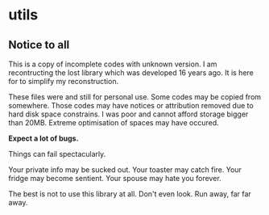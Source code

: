 # utils

## Notice to all
This is a copy of incomplete codes with unknown version. I am recontructing the lost library which was developed 16 years ago.
It is here for to simplify my reconstruction. 

These files were and still for personal use. Some codes may be copied from somewhere. Those codes may have notices or attribution removed due to hard disk space constrains. I was poor and cannot afford storage bigger than 20MB. Extreme optimisation of spaces may have occured.

**Expect a lot of bugs.** 

Things can fail spectacularly. 

Your private info may be sucked out. 
Your toaster may catch fire. 
Your fridge may become sentient. 
Your spouse may hate you forever.


The best is not to use this library at all. Don't even look. Run away, far far away.

